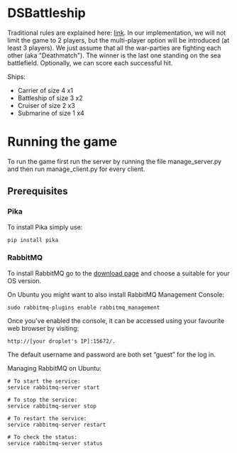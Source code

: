# DSBattleship
Traditional rules are explained here: [link](https://en.wikipedia.org/wiki/Battleship_%28game%29). In our implementation, we will not limit the game to 2 players, but the multi-player option will be introduced (at least 3 players). We just assume that all the war-parties are fighting each other (aka "Deathmatch"). The winner is the last one standing on the sea battlefield. Optionally, we can score each successful hit.

Ships:
* Carrier of size 4     x1
* Battleship of size 3  x2
* Cruiser of size 2     x3
* Submarine of size 1   x4

# Running the game
To run the game first run the server by running the file manage_server.py and then run manage_client.py for every client.

## Prerequisites
### Pika
To install Pika simply use:
```
pip install pika
```
### RabbitMQ
To install RabbitMQ go to the [download page](https://www.rabbitmq.com/download.html) and choose a suitable for your OS version.

On Ubuntu you might want to also install RabbitMQ Management Console:
```
sudo rabbitmq-plugins enable rabbitmq_management
```
Once you've enabled the console, it can be accessed using your favourite web browser by visiting: 
```
http://[your droplet's IP]:15672/.
```
The default username and password are both set “guest” for the log in.

Managing RabbitMQ on Ubuntu:
```
# To start the service:
service rabbitmq-server start

# To stop the service:
service rabbitmq-server stop

# To restart the service:
service rabbitmq-server restart

# To check the status:
service rabbitmq-server status
```
